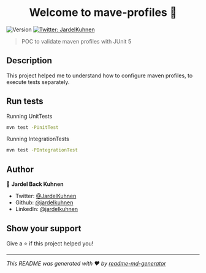 <h1 align="center">Welcome to mave-profiles 👋</h1>
<p>
  <img alt="Version" src="https://img.shields.io/badge/version-1.0.0-blue.svg?cacheSeconds=2592000" />
  <a href="https://twitter.com/JardelKuhnen" target="_blank">
    <img alt="Twitter: JardelKuhnen" src="https://img.shields.io/twitter/follow/JardelKuhnen.svg?style=social" />
  </a>
</p>

> POC to validate maven profiles with JUnit 5

## Description

This project helped me to understand how to configure maven profiles, to execute tests separately.

## Run tests

Running UnitTests
```sh
mvn test -PUnitTest
```

Running IntegrationTests
```sh
mvn test -PIntegrationTest
```

## Author

👤 **Jardel Back Kuhnen**

* Twitter: [@JardelKuhnen](https://twitter.com/JardelKuhnen)
* Github: [@jardelkuhnen](https://github.com/jardelkuhnen)
* LinkedIn: [@jardelkuhnen](https://linkedin.com/in/jardelkuhnen)

## Show your support

Give a ⭐️ if this project helped you!

***
_This README was generated with ❤️ by [readme-md-generator](https://github.com/kefranabg/readme-md-generator)_
